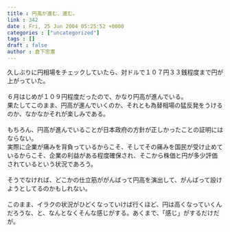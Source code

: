 ```yaml
---
title : 円高が進む、進む。
link : 342
date : Fri, 25 Jun 2004 05:25:52 +0000
categories : ["uncategorized"]
tags : []
draft : false
author : 倉下忠憲
---
```


久しぶりに円相場をチェックしていたら、対ドルで１０７円３３銭程度まで円が上がっていた。<BR><BR>６月はじめが１０９円程度だったので、かなり円高が進んでいる。<BR>果たしてこのまま、円高が進んでいくのか、それとも為替相場の猛反発をうけるのか、なかなかそれが楽しみである。<BR><BR>もちろん、円高が進んでいることが日本政府の方針が正しかったことの証明にはならない。<BR>実際に企業が痛みを背負っているからこそ、そしてその痛みを国民が受け止めているからこそ、企業の利益がある程度確保され、そこから株価と円が多少評価されているという状況であろう。<BR><BR>そうでなければ、どこかの仕立筋ががんばって円高を演出して、がんばって設けようとしてるのかもしれない。<BR><BR>このまま、イラクの状況がひどくなっていけば行くほど、円は高くなっていくんだろうな、と、なんとなくそんな感じがする。あくまで、「感じ」がするだけだが。<br><br>
